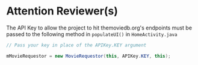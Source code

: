 # Attention Reviewer(s)

The API Key to allow the project to hit themoviedb.org's endpoints must be passed to the following method in `populateUI()` in `HomeActivity.java`

```java
// Pass your key in place of the APIKey.KEY argument

mMovieRequestor = new MovieRequestor(this, APIKey.KEY, this);
```